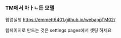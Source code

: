 ### TM에서 마ㅏㄴ든 모델
웹앱실행 https://emmett6401.github.io/webappTM02/

웹페이지로 만드는 것은 settings pages에서 셋팅 하세요 

